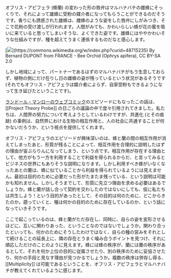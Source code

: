 オフリス・アピフェラ (蜂蘭) の変わった形の唇弁はマルハナバチの雌蜂にそっくりで、それによって雄蜂に受粉の媒介者になってもらうことができるのだそうです。香りにも誘惑された雄蜂は、雌蜂のような姿をした唇弁にしがみつき、そこで花粉の受け渡しが行われます。人間がみても、かわいらしい蜂が花の蜜を吸いに来ていると思ってしまいそうな、よくできた姿です。雄蜂にはややかわいそうな仕組みですが、種を超えてうまく連係するものだなと感心します。

[![](https://ptp.voyage/journal/6/assets/640px-Bee_Orchid_(Ophrys_apifera)_(14374841786)_-_cropped.jpg)](https://commons.wikimedia.org/w/index.php?curid=48715235) By Bernard DUPONT from FRANCE - Bee Orchid (Ophrys apifera), CC BY-SA 2.0

しかし地域によって、パートナーであるはずのマルハナバチがもう生息しておらず、植物の側にだけ在りし日の雌蜂の姿が残っているという状況があるそうです (それでもオフリス・アピフェラは媒介者によらず、自家受粉もできるようになって生き延びたということです)。

[ランドール・マンローのウェブコミック](https://xkcd.com/1259/)のエピソードにもなったこの話は、[[Project Theory Probe]] の日ごろの議論の中で度々引用されてきました。私たちは、人間界の努力について考えようとしているわけですが、共進化 (とその痕跡) の事例は、自然界における生物の相互作用と、人の社会に共通することが何かないだろうか、という視点を提供してくれます。

オフリス・アピフェラのエピソードが興味深いのは、蜂と蘭の間の相互作用が消えてしまったあと、形質が残ることによって、相互作用を合理的に説明したはずの理由が宙ぶらりんになってしまう、という点です。相互作用が存在する理由として、他方がもう一方を利用することで利益を得られるからだ、と言ってみるとビジネスの世界にもありそうな説明になります。しかし利用すべき蜂がいなくなったあとの蘭は、蜂に似ていることから利益を得られているようには見えません。最初は目的のために必要だった形がたまたま残っている、という説明は可能かも知れません。しかしそうまでして、形質に先立つ理由を求める必要はあるでしょうか。蜂と蘭が話し合って契約を交わしたのではないにしても、仮に私たちは共生しよう！という目的があったとして、その目的は何のために、どこからきたのか。遡っていくと、種は何かの目的のために存在しているのか、という話になっていきそうです。

ここで起こっているのは、蜂と蘭がただ存在し、同時に、自らの姿を変形させるほどに、互いに関わりあった、ということなのではないでしょうか。関わり合ったといっても、何かのためにそうしたわけではなく、自らの種の営みをそれとして続けることの延長上に、隣の存在とうまく噛み合うポイントを見つけ、それに順応しただけのことのように見えます。蜂には蜂の秩序が、蘭には蘭の秩序があるとして、それを何か上位の目的に従属させたり、別の秩序のために妥協させたり、何かの手段と見なす理由が見つかるでしょうか。複数の秩序は併存し得る、[[Multiplicity]] は可能であるということを、オフリス・アピフェラとマルハナバチが教えてくれているように感じます。